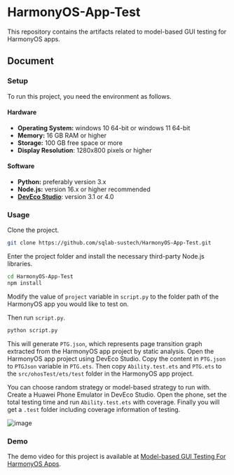 # HarmonyOS-App-Test

This repository contains the artifacts related to model-based GUI testing for HarmonyOS apps.

## Document

### Setup
To run this project, you need the environment as follows.

#### Hardware

- **Operating System:** windows 10 64-bit or windows 11 64-bit
- **Memory:** 16 GB RAM or higher
- **Storage:** 100 GB free space or more
- **Display Resolution**: 1280x800 pixels or higher

#### Software

- **Python:** preferably version 3.x
- **Node.js:** version 16.x or higher recommended
- **[DevEco Studio](https://developer.huawei.com/consumer/cn/deveco-studio/)**: version 3.1 or 4.0

### Usage

Clone the project.

```bash
git clone https://github.com/sqlab-sustech/HarmonyOS-App-Test.git
```

Enter the project folder and install the necessary third-party Node.js libraries.

```bash
cd HarmonyOS-App-Test
npm install
```

Modify the value of `project` variable in `script.py` to the folder path of the HarmonyOS app you would like to test on.

Then run `script.py`.

```bash
python script.py
```

This will generate `PTG.json`, which represents page transition graph extracted from the HarmonyOS app project by static analysis. Open the HarmonyOS app project using DevEco Studio. Copy the content in `PTG.json` to `PTGJson` variable in `PTG.ets`. Then copy `Ability.test.ets` and `PTG.ets` to the `src/ohosTest/ets/test` folder in the HarmonyOS app project.

You can choose random strategy or model-based strategy to run with. Create a Huawei Phone Emulator in DevEco Studio. Open the phone, set the total testing time and run `Ability.test.ets` with coverage. Finally you will get a `.test` folder including coverage information of testing.

![image](https://github.com/user-attachments/assets/3ca580d5-cb6d-4f8c-89a3-9136b584d347)

### Demo

The demo video for this project is available at [Model-based GUI Testing For HarmonyOS Apps](https://www.youtube.com/watch?v=dgZWkHiBYbA). 
